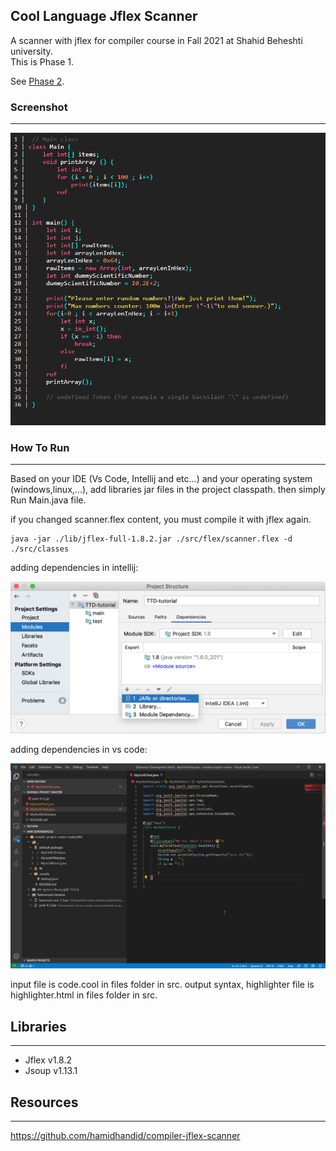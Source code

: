 ## Cool Language Jflex Scanner
A scanner with jflex for compiler course in Fall 2021 at Shahid Beheshti university. <br>
This is Phase 1. <br>

See [Phase 2](https://github.com/modos/cool-parser).


### Screenshot
<hr>

![Cool Language Jflex Scanner](screenshot.png)

### How To Run
<hr>

Based on your IDE (Vs Code, Intellij and etc...) and your operating system (windows,linux,...), add libraries jar files in the project classpath.
then simply Run Main.java file.

if you changed scanner.flex content, you must compile it with jflex again.

```
java -jar ./lib/jflex-full-1.8.2.jar ./src/flex/scanner.flex -d ./src/classes
```
adding dependencies in intellij:

![Cool Language Jflex Scanner](add-dependency.png)

adding dependencies in vs code:

![Cool Language Jflex Scanner](manage-dependencies.gif)

input file is code.cool in files folder in src. output syntax, highlighter file is highlighter.html in files folder in src.

## Libraries
<hr>

<ul>
  <li>Jflex v1.8.2</li>
  <li>Jsoup v1.13.1</li>
</ul>

## Resources
<hr>

https://github.com/hamidhandid/compiler-jflex-scanner
